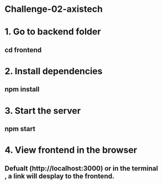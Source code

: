 # Challenge-02-axistech

# 1. Go to backend folder
## cd frontend

# 2. Install dependencies
## npm install

# 3. Start the server
## npm start

# 4. View frontend in the browser
## Defualt (http://localhost:3000) or in the terminal , a link will desplay to the frontend.